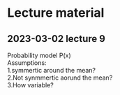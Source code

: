 Lecture material
================

## 2023-03-02 lecture 9
Probability model P(x) <br>
Assumptions: <br>
1.symmertic around the mean? <br>
2.Not synmmertic aorund the mean? <br>
3.How variable? <br>


